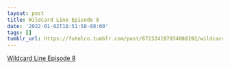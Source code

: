 ```yaml
---
layout: post
title: Wildcard Line Episode 8
date: '2022-01-02T18:51:58-08:00'
tags: []
tumblr_url: https://futelco.tumblr.com/post/672324197934088192/wildcard-line-episode-8
---
```

[Wildcard Line Episode 8](https://soundcloud.com/user-450753077/wildcard-line-episode-8)  
